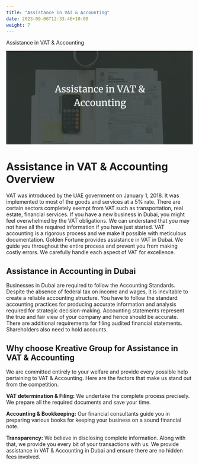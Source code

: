 ```yaml
---
title: "Assistance in VAT & Accounting"
date: 2023-09-06T12:33:46+10:00
weight: 7
---
```


Assistance in VAT & Accounting

![Accounting Services](/images/assistance-in-vat-accounting.png)

# Assistance in VAT & Accounting Overview

VAT was introduced by the UAE government on January 1, 2018. It was implemented to most of the goods and services at a 5% rate. There are certain sectors completely exempt from VAT such as transportation, real estate, financial services. If you have a new business in Dubai, you might feel overwhelmed by the VAT obligations. We can understand that you may not have all the required information if you have just started. VAT accounting is a rigorous process and we make it possible with meticulous documentation. Golden Fortune provides assistance in VAT in Dubai. We guide you throughout the entire process and prevent you from making costly errors. We carefully handle each aspect of VAT for excellence.

## Assistance in Accounting in Dubai

Businesses in Dubai are required to follow the Accounting Standards. Despite the absence of federal tax on income and wages, it is inevitable to create a reliable accounting structure. You have to follow the standard accounting practices for producing accurate information and analysis required for strategic decision-making. Accounting statements represent the true and fair view of your company and hence should be accurate. There are additional requirements for filing audited financial statements. Shareholders also need to hold accounts.

## Why choose Kreative Group for Assistance in VAT & Accounting

We are committed entirely to your welfare and provide every possible help pertaining to VAT & Accounting. Here are the factors that make us stand out from the competition.

**VAT determination & Filing:** We undertake the complete process precisely. We prepare all the required documents and save your time.

**Accounting & Bookkeeping:** Our financial consultants guide you in preparing various books for keeping your business on a sound financial note.

**Transparency:** We believe in disclosing complete information. Along with that, we provide you every bit of your transactions with us. We provide assistance in VAT & Accounting in Dubai and ensure there are no hidden fees involved.
